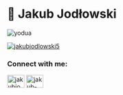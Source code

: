# 🌲 Jakub Jodłowski

<p align="left"> <img src="https://komarev.com/ghpvc/?username=yodua&label=Profile%20views&color=0e75b6&style=flat" alt="yodua" /> </p>

<p align="left"> <a href="https://twitter.com/jakubjodlowski5" target="blank"><img src="https://img.shields.io/twitter/follow/jakubjodlowski5?logo=twitter&style=for-the-badge" alt="jakubjodlowski5" /></a> </p>

<h3 align="left">Connect with me:</h3>
<p align="left">
<a href="https://twitter.com/jakubjodlowski5" target="blank"><img align="center" src="https://raw.githubusercontent.com/rahuldkjain/github-profile-readme-generator/master/src/images/icons/Social/twitter.svg" alt="jakubjodlowski5" height="30" width="40" /></a>
<a href="https://linkedin.com/in/jakub-jodłowski-749350255" target="blank"><img align="center" src="https://raw.githubusercontent.com/rahuldkjain/github-profile-readme-generator/master/src/images/icons/Social/linked-in-alt.svg" alt="jakub-jodłowski-749350255" height="30" width="40" /></a>
</p>
